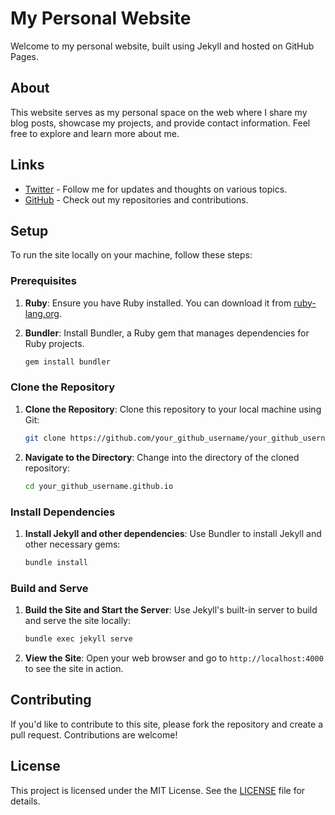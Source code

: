 # My Personal Website

Welcome to my personal website, built using Jekyll and hosted on GitHub Pages.

## About

This website serves as my personal space on the web where I share my blog posts, showcase my projects, and provide contact information. Feel free to explore and learn more about me.

## Links

- [Twitter](https://x.com/vusich) - Follow me for updates and thoughts on various topics.
- [GitHub](https://github.com/johnvusich) - Check out my repositories and contributions.

## Setup

To run the site locally on your machine, follow these steps:

### Prerequisites

1. **Ruby**: Ensure you have Ruby installed. You can download it from [ruby-lang.org](https://www.ruby-lang.org/en/downloads/).
2. **Bundler**: Install Bundler, a Ruby gem that manages dependencies for Ruby projects.

    ```bash
    gem install bundler
    ```

### Clone the Repository

1. **Clone the Repository**: Clone this repository to your local machine using Git:

    ```bash
    git clone https://github.com/your_github_username/your_github_username.github.io.git
    ```

2. **Navigate to the Directory**: Change into the directory of the cloned repository:

    ```bash
    cd your_github_username.github.io
    ```

### Install Dependencies

1. **Install Jekyll and other dependencies**: Use Bundler to install Jekyll and other necessary gems:

    ```bash
    bundle install
    ```

### Build and Serve

1. **Build the Site and Start the Server**: Use Jekyll's built-in server to build and serve the site locally:

    ```bash
    bundle exec jekyll serve
    ```

2. **View the Site**: Open your web browser and go to `http://localhost:4000` to see the site in action.

## Contributing

If you'd like to contribute to this site, please fork the repository and create a pull request. Contributions are welcome!

## License

This project is licensed under the MIT License. See the [LICENSE](LICENSE) file for details.

